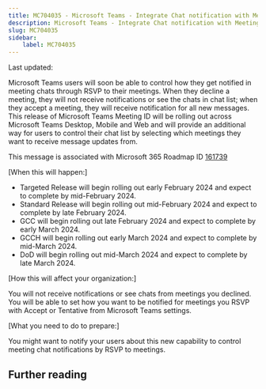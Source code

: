 ```yaml
---
title: MC704035 - Microsoft Teams - Integrate Chat notification with Meeting RSVP status
description: Microsoft Teams - Integrate Chat notification with Meeting RSVP status
slug: MC704035
sidebar:
    label: MC704035
---
```



Last updated: 

<p>Microsoft Teams users will soon be able to control how they get notified in meeting chats through RSVP to their meetings. When they decline a meeting, they will not receive notifications or see the chats in chat list; when they accept a meeting, they will receive notification for all new messages. This release of Microsoft Teams Meeting ID will be rolling out across Microsoft Teams Desktop, Mobile and Web and will provide an additional way for users to control their chat list by selecting which meetings they want to receive message updates from.</p>
<p>This message is associated with Microsoft 365 Roadmap ID <a href="https://www.microsoft.com/microsoft-365/roadmap?rtc=1%26filters=&amp;searchterms=161739" target="_blank">161739</a></p>
<p>[When this will happen:]</p><ul><li>Targeted Release will begin rolling out early February 2024 and expect to complete by mid-February 2024.</li><li>Standard Release will begin rolling out mid-February 2024 and expect to complete by late February 2024.</li><li>GCC will begin rolling out late February 2024 and expect to complete by early March 2024.</li><li>GCCH will begin rolling out early March 2024 and expect to complete by mid-March 2024.</li><li>DoD will begin rolling out mid-March 2024 and expect to complete by late March 2024.</li></ul>

<p>[How this will affect your organization:]</p>

<p>You will not receive notifications or see chats from meetings you declined. You will be able to set how you want to be notified for meetings you RSVP with Accept or Tentative from Microsoft Teams settings.</p>
<p>[What you need to do to prepare:]</p>
<p>You might want to notify your users about this new capability to control meeting chat notifications by RSVP to meetings.&nbsp;</p>

## Further reading
